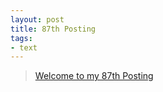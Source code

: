 ```yaml
---
layout: post
title: 87th Posting
tags: 
- text
---
```


> [Welcome to my 87th Posting](https://janghan-kor.tistory.com/457)
